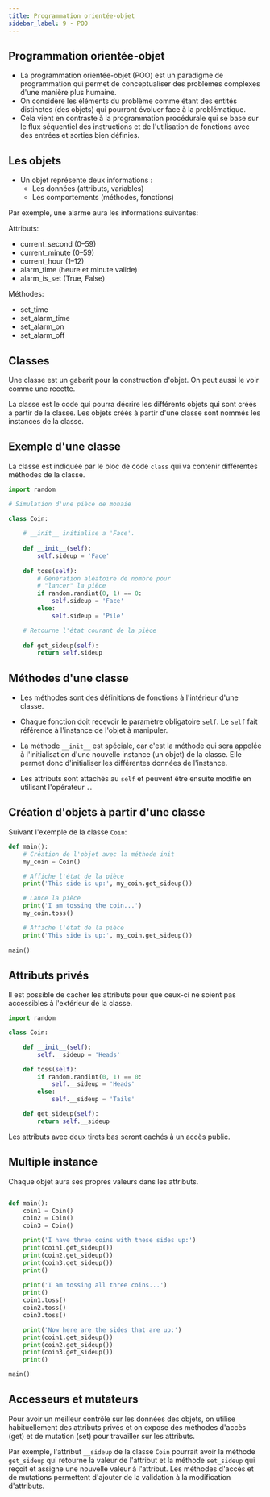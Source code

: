 ```yaml
---
title: Programmation orientée-objet
sidebar_label: 9 - POO
---
```


## Programmation orientée-objet

* La programmation orientée-objet (POO) est un paradigme de programmation qui permet de conceptualiser des problèmes complexes d'une manière plus humaine.
* On considère les éléments du problème comme étant des entités distinctes (des objets) qui pourront évoluer face à la problématique.
* Cela vient en contraste à la programmation procédurale qui se base sur le flux séquentiel des instructions et de l'utilisation de fonctions avec des entrées et sorties bien définies.

## Les objets

* Un objet représente deux informations :
  * Les données (attributs, variables)
  * Les comportements (méthodes, fonctions)

Par exemple, une alarme aura les informations suivantes:

Attributs:
* current_second (0–59)
* current_minute (0–59)
* current_hour (1–12)
* alarm_time (heure et minute valide)
* alarm_is_set (True, False)

Méthodes:
* set_time
* set_alarm_time 
* set_alarm_on
* set_alarm_off

## Classes
Une classe est un gabarit pour la construction d'objet. On peut aussi le voir comme une recette.

La classe est le code qui pourra décrire les différents objets qui sont créés à partir de la classe. Les objets créés à partir d'une classe sont nommés les instances de la classe.


## Exemple d'une classe

La classe est indiquée par le bloc de code `class` qui va contenir différentes méthodes de la classe.

```python
import random

# Simulation d'une pièce de monaie

class Coin:
    
    # __init__ initialise a 'Face'.
    
    def __init__(self):
        self.sideup = 'Face'
    
    def toss(self):
        # Génération aléatoire de nombre pour
        # "lancer" la pièce
        if random.randint(0, 1) == 0:
            self.sideup = 'Face'
        else:
            self.sideup = 'Pile'

    # Retourne l'état courant de la pièce
    
    def get_sideup(self):
        return self.sideup


```

## Méthodes d'une classe

* Les méthodes sont des définitions de fonctions à l'intérieur d'une classe.
* Chaque fonction doit recevoir le paramètre obligatoire `self`. Le `self` fait référence à l'instance de l'objet à manipuler.

* La méthode `__init__` est spéciale, car c'est la méthode qui sera appelée à l'initialisation d'une nouvelle instance (un objet) de la classe. Elle permet donc d'initialiser les différentes données de l'instance.

* Les attributs sont attachés au `self` et peuvent être ensuite modifié en utilisant l'opérateur `.`.

## Création d'objets à partir d'une classe
Suivant l'exemple de la classe `Coin`:

```python
def main():
    # Création de l'objet avec la méthode init
    my_coin = Coin()

    # Affiche l'état de la pièce
    print('This side is up:', my_coin.get_sideup())

    # Lance la pièce
    print('I am tossing the coin...')
    my_coin.toss()

    # Affiche l'état de la pièce
    print('This side is up:', my_coin.get_sideup())
    
main()

```

## Attributs privés
Il est possible de cacher les attributs pour que ceux-ci ne soient pas accessibles à l'extérieur de la classe.

```python
import random

class Coin:

    def __init__(self):
        self.__sideup = 'Heads'

    def toss(self):
        if random.randint(0, 1) == 0:
            self.__sideup = 'Heads'
        else:
            self.__sideup = 'Tails'

    def get_sideup(self):
        return self.__sideup
```

Les attributs avec deux tirets bas seront cachés à un accès public.

## Multiple instance
Chaque objet aura ses propres valeurs dans les attributs.

```python

def main():
    coin1 = Coin()
    coin2 = Coin()
    coin3 = Coin()

    print('I have three coins with these sides up:')
    print(coin1.get_sideup())
    print(coin2.get_sideup())
    print(coin3.get_sideup())
    print()
    
    print('I am tossing all three coins...')
    print()
    coin1.toss()
    coin2.toss()
    coin3.toss()

    print('Now here are the sides that are up:')
    print(coin1.get_sideup())
    print(coin2.get_sideup())
    print(coin3.get_sideup())
    print()

main()

```

## Accesseurs et mutateurs

Pour avoir un meilleur contrôle sur les données des objets, on utilise habituellement des attributs privés et on expose des méthodes d'accès (get) et de mutation (set) pour travailler sur les attributs.

Par exemple, l'attribut `__sideup` de la classe `Coin` pourrait avoir la méthode `get_sideup` qui retourne la valeur de l'attribut et la méthode `set_sideup` qui reçoit et assigne une nouvelle valeur à l'attribut. Les méthodes d'accès et de mutations permettent d'ajouter de la validation à la modification d'attributs.

